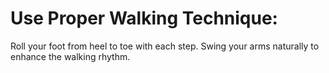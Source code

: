 # Use Proper Walking Technique:

Roll your foot from heel to toe with each step.
Swing your arms naturally to enhance the walking rhythm.
